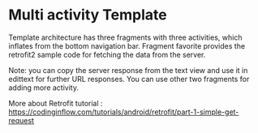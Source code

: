 # Multi activity Template
Template architecture has three fragments with three activities, which inflates from the bottom navigation bar.
Fragment favorite provides the retrofit2 sample code for fetching the data from the server. 

Note: you can copy the server response from the text view and use it in edittext for further URL responses.
You can use other two fragments for adding more activity.


More about Retrofit tutorial : https://codinginflow.com/tutorials/android/retrofit/part-1-simple-get-request
